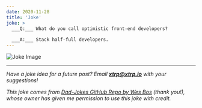 ```yaml
---
date: 2020-11-28
title: 'Joke'
joke: >
  ___Q:___ What do you call optimistic front-end developers?
  
  ___A:___ Stack half-full developers.
---
```


![Joke Image](https://private.xtrp.io/projects/DailyDeveloperJokes/public_image_server/images/5e1259b9b89f4.png)

---
*Have a joke idea for a future post? Email **[xtrp@xtrp.io](mailto:xtrp@xtrp.io)** with your suggestions!*

*This joke comes from [Dad-Jokes GitHub Repo by Wes Bos](https://github.com/wesbos/dad-jokes) (thank you!), whose owner has given me permission to use this joke with credit.*

<!-- 
Joke text:
**Q:** What do you call optimistic front-end developers?

**A:** Stack half-full developers.
 -->

